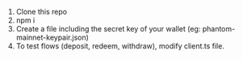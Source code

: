 1. Clone this repo
2. npm i
3. Create a file including the secret key of your wallet (eg: phantom-mainnet-keypair.json)
4. To test flows (deposit, redeem, withdraw), modify client.ts file.

